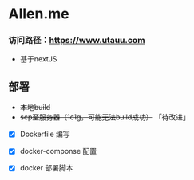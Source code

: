 # Allen.me

### 访问路径：https://www.utauu.com

- 基于nextJS

## 部署

- ~~本地build~~
- ~~scp至服务器（1c1g，可能无法build成功）~~  「待改进」
- [x] Dockerfile 编写
- [x] docker-componse 配置
- [x] docker 部署脚本

